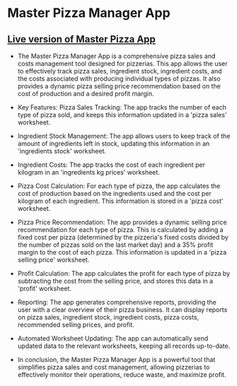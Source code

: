 # Master Pizza Manager App

## <a href="https://master-pizza-manager-61f1c0f42ac1.herokuapp.com/" target="_blank">Live version of Master Pizza App</a>
- The Master Pizza Manager App is a comprehensive pizza sales and costs management tool designed for pizzerias. This app allows the user to effectively track pizza sales, ingredient stock, ingredient costs, and the costs associated with producing individual types of pizzas. It also provides a dynamic pizza selling price recommendation based on the cost of production and a desired profit margin.

- Key Features:
Pizza Sales Tracking: The app tracks the number of each type of pizza sold, and keeps this information updated in a 'pizza sales' worksheet.

- Ingredient Stock Management: The app allows users to keep track of the amount of ingredients left in stock, updating this information in an 'ingredients stock' worksheet.

- Ingredient Costs: The app tracks the cost of each ingredient per kilogram in an 'ingredients kg prices' worksheet.

- Pizza Cost Calculation: For each type of pizza, the app calculates the cost of production based on the ingredients used and the cost per kilogram of each ingredient. This information is stored in a 'pizza cost' worksheet.

- Pizza Price Recommendation: The app provides a dynamic selling price recommendation for each type of pizza. This is calculated by adding a fixed cost per pizza (determined by the pizzeria's fixed costs divided by the number of pizzas sold on the last market day) and a 35% profit margin to the cost of each pizza. This information is updated in a 'pizza selling price' worksheet.

- Profit Calculation: The app calculates the profit for each type of pizza by subtracting the cost from the selling price, and stores this data in a 'profit' worksheet.

- Reporting: The app generates comprehensive reports, providing the user with a clear overview of their pizza business. It can display reports on pizza sales, ingredient stock, ingredient costs, pizza costs, recommended selling prices, and profit.

- Automated Worksheet Updating: The app can automatically send updated data to the relevant worksheets, keeping all records up-to-date.

- In conclusion, the Master Pizza Manager App is a powerful tool that simplifies pizza sales and cost management, allowing pizzerias to effectively monitor their operations, reduce waste, and maximize profit.




